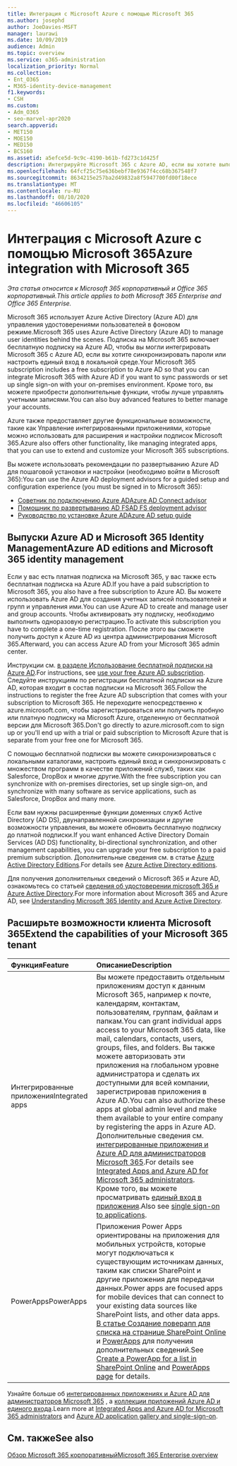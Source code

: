 ```yaml
---
title: Интеграция с Microsoft Azure с помощью Microsoft 365
ms.author: josephd
author: JoeDavies-MSFT
manager: laurawi
ms.date: 10/09/2019
audience: Admin
ms.topic: overview
ms.service: o365-administration
localization_priority: Normal
ms.collection:
- Ent_O365
- M365-identity-device-management
f1.keywords:
- CSH
ms.custom:
- Adm_O365
- seo-marvel-apr2020
search.appverid:
- MET150
- MOE150
- MED150
- BCS160
ms.assetid: a5efce5d-9c9c-4190-b61b-fd273c1d425f
description: Интегрируйте Microsoft 365 с Azure AD, если вы хотите выполнить синхронизацию паролей или единый вход с локальной средой.
ms.openlocfilehash: 64fcf25c75e636bebf78e9367f4cc68b367548f7
ms.sourcegitcommit: 8634215e257ba2d49832a8f5947700fd00f18ece
ms.translationtype: MT
ms.contentlocale: ru-RU
ms.lasthandoff: 08/10/2020
ms.locfileid: "46606105"
---
```

# <a name="azure-integration-with-microsoft-365"></a><span data-ttu-id="79067-103">Интеграция с Microsoft Azure с помощью Microsoft 365</span><span class="sxs-lookup"><span data-stu-id="79067-103">Azure integration with Microsoft 365</span></span>

<span data-ttu-id="79067-104">*Эта статья относится к Microsoft 365 корпоративный и Office 365 корпоративный.*</span><span class="sxs-lookup"><span data-stu-id="79067-104">*This article applies to both Microsoft 365 Enterprise and Office 365 Enterprise.*</span></span>

<span data-ttu-id="79067-105">Microsoft 365 использует Azure Active Directory (Azure AD) для управления удостоверениями пользователей в фоновом режиме.</span><span class="sxs-lookup"><span data-stu-id="79067-105">Microsoft 365 uses Azure Active Directory (Azure AD) to manage user identities behind the scenes.</span></span> <span data-ttu-id="79067-106">Подписка на Microsoft 365 включает бесплатную подписку на Azure AD, чтобы вы могли интегрировать Microsoft 365 с Azure AD, если вы хотите синхронизировать пароли или настроить единый вход в локальной среде.</span><span class="sxs-lookup"><span data-stu-id="79067-106">Your Microsoft 365 subscription includes a free subscription to Azure AD so that you can integrate Microsoft 365 with Azure AD if you want to sync passwords or set up single sign-on with your on-premises environment.</span></span> <span data-ttu-id="79067-107">Кроме того, вы можете приобрести дополнительные функции, чтобы лучше управлять учетными записями.</span><span class="sxs-lookup"><span data-stu-id="79067-107">You can also buy advanced features to better manage your accounts.</span></span>
  
<span data-ttu-id="79067-108">Azure также предоставляет другие функциональные возможности, такие как Управление интегрированными приложениями, которые можно использовать для расширения и настройки подписок Microsoft 365.</span><span class="sxs-lookup"><span data-stu-id="79067-108">Azure also offers other functionality, like managing integrated apps, that you can use to extend and customize your Microsoft 365 subscriptions.</span></span>
  
<span data-ttu-id="79067-109">Вы можете использовать рекомендации по развертыванию Azure AD для пошаговой установки и настройки (необходимо войти в Microsoft 365):</span><span class="sxs-lookup"><span data-stu-id="79067-109">You can use the Azure AD deployment advisors for a guided setup and configuration experience (you must be signed in to Microsoft 365):</span></span>

 - [<span data-ttu-id="79067-110">Советник по подключению Azure AD</span><span class="sxs-lookup"><span data-stu-id="79067-110">Azure AD Connect advisor</span></span>](https://aka.ms/aadconnectpwsync)
 - [<span data-ttu-id="79067-111">Помощник по развертыванию AD FS</span><span class="sxs-lookup"><span data-stu-id="79067-111">AD FS deployment advisor</span></span>](https://aka.ms/adfsguidance)
 - [<span data-ttu-id="79067-112">Руководство по установке Azure AD</span><span class="sxs-lookup"><span data-stu-id="79067-112">Azure AD setup guide</span></span>](https://aka.ms/aadpguidance)
  
## <a name="azure-ad-editions-and-microsoft-365-identity-management"></a><span data-ttu-id="79067-113">Выпуски Azure AD и Microsoft 365 Identity Management</span><span class="sxs-lookup"><span data-stu-id="79067-113">Azure AD editions and Microsoft 365 identity management</span></span>

<span data-ttu-id="79067-114">Если у вас есть платная подписка на Microsoft 365, у вас также есть бесплатная подписка на Azure AD.</span><span class="sxs-lookup"><span data-stu-id="79067-114">If you have a paid subscription to Microsoft 365, you also have a free subscription to Azure AD.</span></span> <span data-ttu-id="79067-115">Вы можете использовать Azure AD для создания учетных записей пользователей и групп и управления ими.</span><span class="sxs-lookup"><span data-stu-id="79067-115">You can use Azure AD to create and manage user and group accounts.</span></span> <span data-ttu-id="79067-116">Чтобы активировать эту подписку, необходимо выполнить одноразовую регистрацию.</span><span class="sxs-lookup"><span data-stu-id="79067-116">To activate this subscription you have to complete a one-time registration.</span></span> <span data-ttu-id="79067-117">После этого вы сможете получить доступ к Azure AD из центра администрирования Microsoft 365.</span><span class="sxs-lookup"><span data-stu-id="79067-117">Afterward, you can access Azure AD from your Microsoft 365 admin center.</span></span> 

<span data-ttu-id="79067-118">Инструкции см. [в разделе Использование бесплатной подписки на Azure AD](https://go.microsoft.com/fwlink/p/?LinkId=617127).</span><span class="sxs-lookup"><span data-stu-id="79067-118">For instructions, see [use your free Azure AD subscription](https://go.microsoft.com/fwlink/p/?LinkId=617127).</span></span> <span data-ttu-id="79067-119">Следуйте инструкциям по регистрации бесплатной подписки на Azure AD, которая входит в состав подписки на Microsoft 365.</span><span class="sxs-lookup"><span data-stu-id="79067-119">Follow the instructions to register the free Azure AD subscription that comes with your subscription to Microsoft 365.</span></span> <span data-ttu-id="79067-120">Не переходите непосредственно к azure.microsoft.com, чтобы зарегистрироваться или получить пробную или платную подписку на Microsoft Azure, отделенную от бесплатной версии для Microsoft 365.</span><span class="sxs-lookup"><span data-stu-id="79067-120">Don't go directly to azure.microsoft.com to sign up or you'll end up with a trial or paid subscription to Microsoft Azure that is separate from your free one for Microsoft 365.</span></span> 
  
<span data-ttu-id="79067-121">С помощью бесплатной подписки вы можете синхронизироваться с локальными каталогами, настроить единый вход и синхронизировать с множеством программ в качестве приложений служб, таких как Salesforce, DropBox и многие другие.</span><span class="sxs-lookup"><span data-stu-id="79067-121">With the free subscription you can synchronize with on-premises directories, set up single sign-on, and synchronize with many software as service applications, such as Salesforce, DropBox and many more.</span></span>
  
<span data-ttu-id="79067-122">Если вам нужны расширенные функции доменных служб Active Directory (AD DS), двунаправленной синхронизации и другие возможности управления, вы можете обновить бесплатную подписку до платной подписки.</span><span class="sxs-lookup"><span data-stu-id="79067-122">If you want enhanced Active Directory Domain Services (AD DS) functionality, bi-directional synchronization, and other management capabilities, you can upgrade your free subscription to a paid premium subscription.</span></span> <span data-ttu-id="79067-123">Дополнительные сведения см. в статье [Azure Active Directory Editions](https://azure.microsoft.com/pricing/details/active-directory/).</span><span class="sxs-lookup"><span data-stu-id="79067-123">For details see [Azure Active Directory editions](https://azure.microsoft.com/pricing/details/active-directory/).</span></span>
  
<span data-ttu-id="79067-124">Для получения дополнительных сведений о Microsoft 365 и Azure AD, ознакомьтесь со статьей [сведения об удостоверении microsoft 365 и Azure Active Directory](about-office-365-identity.md).</span><span class="sxs-lookup"><span data-stu-id="79067-124">For more information about Microsoft 365 and Azure AD, see [Understanding Microsoft 365 Identity and Azure Active Directory](about-office-365-identity.md).</span></span>
  
## <a name="extend-the-capabilities-of-your-microsoft-365-tenant"></a><span data-ttu-id="79067-125">Расширьте возможности клиента Microsoft 365</span><span class="sxs-lookup"><span data-stu-id="79067-125">Extend the capabilities of your Microsoft 365 tenant</span></span>

|<span data-ttu-id="79067-126">**Функция**</span><span class="sxs-lookup"><span data-stu-id="79067-126">**Feature**</span></span>|<span data-ttu-id="79067-127">**Описание**</span><span class="sxs-lookup"><span data-stu-id="79067-127">**Description**</span></span>|
|:-----|:-----|
|<span data-ttu-id="79067-128">Интегрированные приложения</span><span class="sxs-lookup"><span data-stu-id="79067-128">Integrated apps</span></span>  <br/> |<span data-ttu-id="79067-129">Вы можете предоставить отдельным приложениям доступ к данным Microsoft 365, например к почте, календарям, контактам, пользователям, группам, файлам и папкам.</span><span class="sxs-lookup"><span data-stu-id="79067-129">You can grant individual apps access to your Microsoft 365 data, like mail, calendars, contacts, users, groups, files, and folders.</span></span> <span data-ttu-id="79067-130">Вы также можете авторизовать эти приложения на глобальном уровне администратора и сделать их доступными для всей компании, зарегистрировав приложения в Azure AD.</span><span class="sxs-lookup"><span data-stu-id="79067-130">You can also authorize these apps at global admin level and make them available to your entire company by registering the apps in Azure AD.</span></span> <span data-ttu-id="79067-131">Дополнительные сведения см. [интегрированные приложения и Azure AD для администраторов Microsoft 365](https://support.office.com/article/cb2250e3-451e-416f-bf4e-363549652c2a).</span><span class="sxs-lookup"><span data-stu-id="79067-131">For details see [Integrated Apps and Azure AD for Microsoft 365 administrators](https://support.office.com/article/cb2250e3-451e-416f-bf4e-363549652c2a).</span></span>  <br/> <span data-ttu-id="79067-132">Кроме того, вы можете просматривать [единый вход в приложения](https://go.microsoft.com/fwlink/p/?LinkId=698604).</span><span class="sxs-lookup"><span data-stu-id="79067-132">Also see [single sign-on to applications](https://go.microsoft.com/fwlink/p/?LinkId=698604).</span></span>  <br/> |
|<span data-ttu-id="79067-133">PowerApps</span><span class="sxs-lookup"><span data-stu-id="79067-133">PowerApps</span></span>  <br/> | <span data-ttu-id="79067-134">Приложения Power Apps ориентированы на приложения для мобильных устройств, которые могут подключаться к существующим источникам данных, таким как списки SharePoint и другие приложения для передачи данных.</span><span class="sxs-lookup"><span data-stu-id="79067-134">Power apps are focused apps for mobile devices that can connect to your existing data sources like SharePoint lists, and other data apps.</span></span> <span data-ttu-id="79067-135">[В статье Создание поверапп для списка на странице SharePoint Online](https://support.office.com/article/9338b2d2-67ac-4b81-8e67-97da27e5e9ab) и [PowerApps](https://powerapps.microsoft.com/) для получения дополнительных сведений.</span><span class="sxs-lookup"><span data-stu-id="79067-135">See [Create a PowerApp for a list in SharePoint Online](https://support.office.com/article/9338b2d2-67ac-4b81-8e67-97da27e5e9ab) and [PowerApps page](https://powerapps.microsoft.com/) for details.</span></span>  <br/> |
   
<span data-ttu-id="79067-136">Узнайте больше об [интегрированных приложениях и Azure AD для администраторов Microsoft 365](integrated-apps-and-azure-ads.md) , а [коллекции приложений Azure AD и единого входа](https://docs.microsoft.com/azure/active-directory/manage-apps/what-is-single-sign-on).</span><span class="sxs-lookup"><span data-stu-id="79067-136">Learn more at [Integrated Apps and Azure AD for Microsoft 365 administrators](integrated-apps-and-azure-ads.md) and [Azure AD application gallery and single-sign-on](https://docs.microsoft.com/azure/active-directory/manage-apps/what-is-single-sign-on).</span></span>

## <a name="see-also"></a><span data-ttu-id="79067-137">См. также</span><span class="sxs-lookup"><span data-stu-id="79067-137">See also</span></span>

[<span data-ttu-id="79067-138">Обзор Microsoft 365 корпоративный</span><span class="sxs-lookup"><span data-stu-id="79067-138">Microsoft 365 Enterprise overview</span></span>](https://docs.microsoft.com/microsoft-365/enterprise/microsoft-365-overview)
